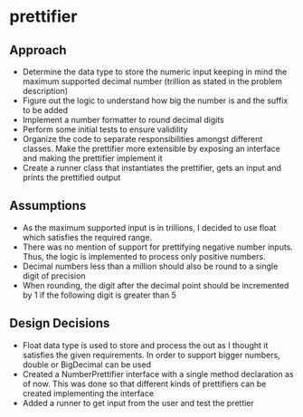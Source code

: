 # prettifier

## Approach
- Determine the data type to store the numeric input keeping in mind the maximum supported decimal number (trillion as stated in the problem description)
- Figure out the logic to understand how big the number is and the suffix to be added
- Implement a number formatter to round decimal digits
- Perform some initial tests to ensure validility
- Organize the code to separate responsibilities amongst different classes. Make the prettifier more extensible by exposing an interface and making the prettifier implement it
- Create a runner class that instantiates the prettifier, gets an input and prints the prettified output

## Assumptions
- As the maximum supported input is in trillions, I decided to use float which satisfies the required range.
- There was no mention of support for prettifying negative number inputs. Thus, the logic is implemented to process only positive numbers.
- Decimal numbers less than a million should also be round to a single digit of precision
- When rounding, the digit after the decimal point should be incremented by 1 if the following digit is greater than 5

## Design Decisions
- Float data type is used to store and process the out as I thought it satisfies the given requirements. In order to support bigger numbers, double or BigDecimal can be used
- Created a NumberPrettifier interface with a single method declaration as of now. This was done so that different kinds of prettifiers can be created implementing the interface
- Added a runner to get input from the user and test the prettier
